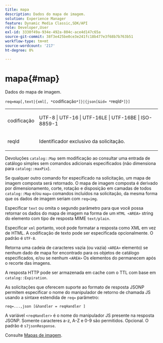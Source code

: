 ```yaml
---
title: mapa
description: Dados do mapa de imagem.
solution: Experience Manager
feature: Dynamic Media Classic,SDK/API
role: Developer,User
exl-id: 3330f49a-934e-492a-804c-ace4d147c65a
source-git-commit: 38f3e425be0ce3e241fc18b477e3f68b7b763b51
workflow-type: tm+mt
source-wordcount: '217'
ht-degree: 0%

---
```


# mapa{#map}

Dados do mapa de imagem.

`req=map[,text|{xml[, *`codificação`*]}|{json[&id= *`reqId`*]}]`

<table id="simpletable_10F2152FDF33411491FBBAFD173CA5ED"> 
 <tr class="strow"> 
  <td class="stentry"> <p><span class="codeph"><span class="varname"> codificação</span></span> </p> </td> 
  <td class="stentry"> <p><span class="codeph"> UTF-8 | UTF-16 | UTF-16LE | UTF-16BE | ISO-8859-1</span> </p></td> 
 </tr> 
 <tr class="strow"> 
  <td class="stentry"> <p><span class="codeph"><span class="varname"> reqId</span></span> </p></td> 
  <td class="stentry"> <p>Identificador exclusivo da solicitação. </p></td> 
 </tr> 
</table>

Devoluções `catalog::Map` sem modificação ao consultar uma entrada de catálogo simples sem comandos adicionais especificados (não dimensiona para `catalog::maxPix`).

Se qualquer outro comando for especificado na solicitação, um mapa de imagem composta será retornado. O mapa de imagem composta é derivado por dimensionamento, corte, rotação e disposição em camadas de todos `catalog::Map` e/ou `map=` comandos incluídos na solicitação, da mesma forma que os dados de imagem seriam com `req=img`.

Especificar `text` ou omita o segundo parâmetro para que você possa retornar os dados do mapa de imagem na forma de um `HTML <AREA>` string do elemento com tipo de resposta MIME `text/plain`.

Especificar `xml` portanto, você pode formatar a resposta como XML em vez de HTML. A codificação de texto pode ser especificada opcionalmente. O padrão é `UTF-8`.

Retorna uma cadeia de caracteres vazia (ou vazia) `<AREA>` elemento) se nenhum dado de mapa for encontrado para os objetos de catálogo especificados, e/ou se nenhum `<AREA>` Os elementos do permanecem após o recorte das imagens.

A resposta HTTP pode ser armazenada em cache com o TTL com base em `catalog::Expiration`.

As solicitações que oferecem suporte ao formato de resposta JSONP permitem especificar o nome do manipulador de retorno de chamada JS usando a sintaxe estendida de `req=` parâmetro:

`req=...,json [&handler = reqHandler ]`

A variável `<reqHandler>` é o nome do manipulador JS presente na resposta JSONP. Somente caracteres a-z, A-Z e 0-9 são permitidos. Opcional. O padrão é `s7jsonResponse`.

Consulte [Mapas de imagem](../../../../../../is-api/http-ref/image-serving-api-ref/c-http-protocol-reference/c-syntax-and-features/r-image-maps.md#reference-ff7d1bac2a064104b0c508a81316fdab).
